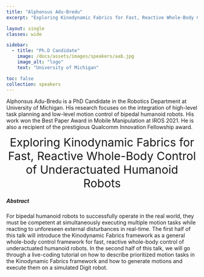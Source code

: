 ```yaml
---
title: "Alphonsus Adu-Bredu"
excerpt: "Exploring Kinodynamic Fabrics for Fast, Reactive Whole-Body Control of Underactuated Humanoid Robots"

layout: single 
classes: wide

sidebar:
  - title: "Ph.D Candidate"
    image: /docs/assets/images/speakers/aab.jpg 
    image_alt: "logo"
    text: "University of Michigan"

toc: false 
collection: speakers
---
```


Alphonsus Adu-Bredu is a PhD Candidate in the Robotics Department at University of Michigan. His research focuses on the integration of high-level task planning and low-level motion control of bipedal humanoid robots. His work won the Best Paper Award in Mobile Manipulation at IROS 2021. He is also a recipient of the prestigious Qualcomm Innovation Fellowship award.

<center style="font-size:30px">
Exploring Kinodynamic Fabrics for Fast, Reactive Whole-Body Control of Underactuated Humanoid Robots
</center>



##### Abstract

 For bipedal humanoid robots to successfully operate in the real world, they must be competent at simultaneously executing multiple motion tasks while reacting to unforeseen external disturbances in real-time. The first half of this talk will introduce the  Kinodynamic Fabrics framework as a general whole-body control framework for fast, reactive whole-body control of underactuated humanoid robots. In the second half of this talk, we will go through a live-coding tutorial on how to describe prioritized motion tasks in the Kinodynamic Fabrics framework and how to generate motions and execute them on a simulated Digit robot.

